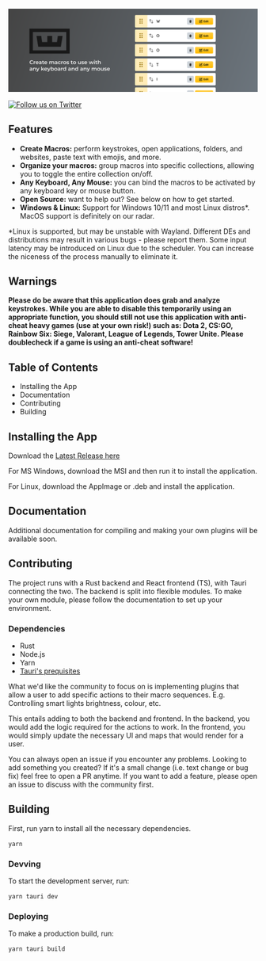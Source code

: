 <p align="center">
  <img alt="Wooting Macro App* – Create macros to use with any keyboard and any mouse" src=".github/assets/app-hero-banner.svg">
</p>

<p align="left">
  <a href="https://twitter.com/intent/follow?screen_name=WootingKB">
    <img alt="Follow us on Twitter" src="https://img.shields.io/twitter/follow/WootingKB?style=social">
  </a>
</p>

## Features

- **Create Macros:** perform keystrokes, open applications, folders, and websites, paste text with emojis, and more.
- **Organize your macros:** group macros into specific collections, allowing you to toggle the entire collection on/off.
- **Any Keyboard, Any Mouse:** you can bind the macros to be activated by any keyboard key or mouse button.
- **Open Source:** want to help out? See below on how to get started.
- **Windows & Linux:** Support for Windows 10/11 and most Linux distros*. MacOS support is definitely on our radar.

*Linux is supported, but may be unstable with Wayland. Different DEs and distributions may result in various bugs - please report them. Some input latency may be introduced on Linux due to the scheduler. You can increase the niceness of the process manually to eliminate it.

## Warnings

**Please do be aware that this application does grab and analyze keystrokes. While you are able to disable this temporarily using an appropriate function, you should still not use this application with anti-cheat heavy games (use at your own risk!) such as: Dota 2, CS:GO, Rainbow Six: Siege, Valorant, League of Legends, Tower Unite. Please doublecheck if a game is using an anti-cheat software!**

## Table of Contents

- Installing the App
- Documentation
- Contributing
- Building

## Installing the App
Download the [Latest Release here](https://github.com/WootingKb/wooting-macros/releases/latest)

For MS Windows, download the MSI and then run it to install the application.

For Linux, download the AppImage or .deb and install the application.

## Documentation

Additional documentation for compiling and making your own plugins will be available soon.

## Contributing

The project runs with a Rust backend and React frontend (TS), with Tauri connecting the two. The backend is split into flexible modules. To make your own module, please follow the documentation to set up your environment.

### Dependencies

- Rust
- Node.js
- Yarn
- [Tauri's prequisites](https://tauri.app/v1/guides/getting-started/prerequisites/)

What we'd like the community to focus on is implementing plugins that allow a user to add specific actions to their macro sequences. E.g. Controlling smart lights brightness, colour, etc.

This entails adding to both the backend and frontend. In the backend, you would add the logic required for the actions to work. In the frontend, you would simply update the necessary UI and maps that would render for a user.

You can always open an issue if you encounter any problems. Looking to add something you created? If it's a small change (i.e. text change or bug fix) feel free to open a PR anytime. If you want to add a feature, please open an issue to discuss with the community first.

## Building

First, run yarn to install all the necessary dependencies.

```
yarn
```

### Devving

To start the development server, run:

```
yarn tauri dev
```

### Deploying

To make a production build, run:

```
yarn tauri build
```

